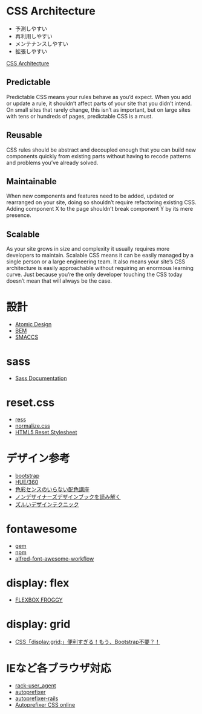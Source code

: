 # CSS Architecture

- 予測しやすい
- 再利用しやすい
- メンテナンスしやすい
- 拡張しやすい

[CSS Architecture](https://philipwalton.com/articles/css-architecture/)

## Predictable

Predictable CSS means your rules behave as you’d expect. When you add or update a rule, it shouldn’t affect parts of your site that you didn’t intend. On small sites that rarely change, this isn’t as important, but on large sites with tens or hundreds of pages, predictable CSS is a must.

## Reusable

CSS rules should be abstract and decoupled enough that you can build new components quickly from existing parts without having to recode patterns and problems you’ve already solved.

## Maintainable

When new components and features need to be added, updated or rearranged on your site, doing so shouldn’t require refactoring existing CSS. Adding component X to the page shouldn’t break component Y by its mere presence.

## Scalable

As your site grows in size and complexity it usually requires more developers to maintain. Scalable CSS means it can be easily managed by a single person or a large engineering team. It also means your site’s CSS architecture is easily approachable without requiring an enormous learning curve. Just because you’re the only developer touching the CSS today doesn’t mean that will always be the case.

# 設計

- [Atomic Design](https://atomicdesign.bradfrost.com/)
- [BEM](http://getbem.com/)
- [SMACCS](http://smacss.com/)

# sass

- [Sass Documentation](https://sass-lang.com/documentation)

# reset.css

- [ress](https://github.com/filipelinhares/ress)
- [normalize.css](https://github.com/necolas/normalize.css)
- [HTML5 Reset Stylesheet](http://html5doctor.com/html-5-reset-stylesheet/)

# デザイン参考

- [bootstrap](https://github.com/twbs/bootstrap/blob/master/scss/_variables.scss#L61)
- [HUE/360](https://hue360.herokuapp.com/)
- [色彩センスのいらない配色講座](https://www.slideshare.net/marippe/ss-9003317)
- [ノンデザイナーズデザインブックを読み解く](https://speakerdeck.com/monoooki/read-a-non-designers-designbook)
- [ズルいデザインテクニック](https://speakerdeck.com/ken_c_lo/zurui-design)

# fontawesome

- [gem](https://github.com/FortAwesome/font-awesome-sass)
- [npm](https://www.npmjs.com/package/@fortawesome/fontawesome-free)
- [alfred-font-awesome-workflow](https://github.com/ruedap/alfred-font-awesome-workflow)

# display: flex

- [FLEXBOX FROGGY](http://flexboxfroggy.com/#ja)

# display: grid

- [CSS「display:grid;」便利すぎる！もう、Bootstrap不要？！](https://cruw.co.jp/blog/2018/07/css_grid/)

# IEなど各ブラウザ対応

- [rack-user_agent](https://github.com/k0kubun/rack-user_agent)
- [autoprefixer](https://github.com/postcss/autoprefixer)
- [autoprefixer-rails](https://github.com/ai/autoprefixer-rails)
- [Autoprefixer CSS online](https://autoprefixer.github.io/)
